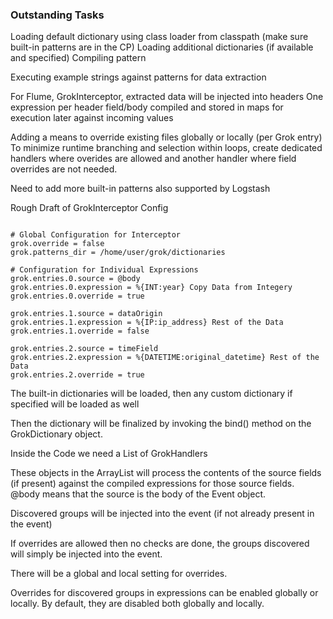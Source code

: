 ### Outstanding Tasks ###


Loading default dictionary using class loader from classpath (make sure built-in patterns are in the CP)
Loading additional dictionaries (if available and specified)
Compiling pattern

Executing example strings against patterns for data extraction

For Flume, GrokInterceptor, extracted data will be injected into headers
One expression per header field/body compiled and stored in maps for execution later against incoming values
  
Adding a means to override existing files globally or locally (per Grok entry)
To minimize runtime branching and selection within loops, create dedicated handlers where overides are allowed and another handler where field overrides are not needed.


Need to add more built-in patterns also supported by Logstash

Rough Draft of GrokInterceptor Config
```

# Global Configuration for Interceptor
grok.override = false
grok.patterns_dir = /home/user/grok/dictionaries

# Configuration for Individual Expressions
grok.entries.0.source = @body
grok.entries.0.expression = %{INT:year} Copy Data from Integery
grok.entries.0.override = true

grok.entries.1.source = dataOrigin
grok.entries.1.expression = %{IP:ip_address} Rest of the Data
grok.entries.1.override = false

grok.entries.2.source = timeField
grok.entries.2.expression = %{DATETIME:original_datetime} Rest of the Data
grok.entries.2.override = true

```

The built-in dictionaries will be loaded, then any custom dictionary if specified will be loaded as well

Then the dictionary will be finalized by invoking the bind() method on the GrokDictionary object.

Inside the Code we need a List of GrokHandlers

These objects in the ArrayList will process the contents of the source fields (if present) against the compiled expressions for those source fields. @body means that the source is the body of the Event object.

Discovered groups will be injected into the event (if not already present in the event)

If overrides are allowed then no checks are done, the groups discovered will simply be injected into the event.

There will be a global and local setting for overrides.

Overrides for discovered groups in expressions can be enabled globally or locally. By default, they are disabled both globally and locally.


